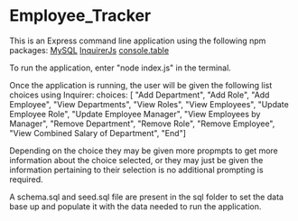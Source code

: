 # Employee_Tracker

This is an Express command line application using the following npm packages:
 [MySQL](https://www.npmjs.com/package/mysql)
 [InquirerJs](https://www.npmjs.com/package/inquirer/v/0.2.3)
 [console.table](https://www.npmjs.com/package/console.table)

To run the application, enter "node index.js" in the terminal.

Once the application is running, the user will be given the following list choices using Inquirer:
 choices: [
        "Add Department",
        "Add Role",
        "Add Employee",
        "View Departments",
        "View Roles",
        "View Employees",
        "Update Employee Role",
        "Update Employee Manager",
        "View Employees by Manager",
        "Remove Department",
        "Remove Role",
        "Remove Employee",
        "View Combined Salary of Department",
        "End"]

Depending on the choice they may be given more propmpts to get more information about the choice selected, or they may just be given the information pertaining to their selection is no additional prompting is required.

A schema.sql and seed.sql file are present in the sql folder to set the data base up and populate it with the data needed to run the application.